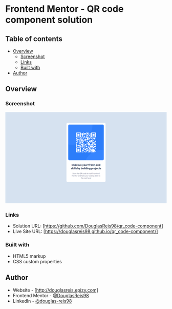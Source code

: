 # Frontend Mentor - QR code component solution

## Table of contents

- [Overview](#overview)
  - [Screenshot](#screenshot)
  - [Links](#links)
  - [Built with](#built-with)
- [Author](#author)

## Overview

### Screenshot

![](./screenshot.png)


### Links

- Solution URL: [https://github.com/DouglasReis98/qr_code-component]
- Live Site URL: [https://douglasreis98.github.io/qr_code-component/]


### Built with

- HTML5 markup
- CSS custom properties

## Author

- Website - [http://douglasreis.epizy.com]
- Frontend Mentor - [@DouglasReis98](https://www.frontendmentor.io/profile/DouglasReis98)
- LinkedIn - [@douglas-reis98](https://www.twitter.com/yourusername)
